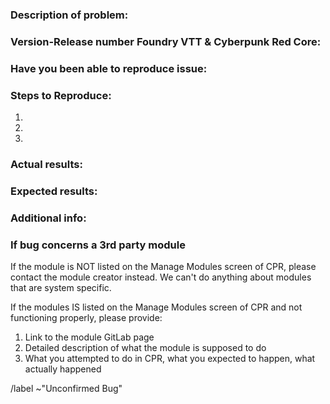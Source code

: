 ### Description of problem:

### Version-Release number Foundry VTT & Cyberpunk Red Core:

### Have you been able to reproduce issue:

### Steps to Reproduce:
1.
2.
3.

### Actual results:

### Expected results:

### Additional info:

### If bug concerns a 3rd party module
If the module is NOT listed on the Manage Modules screen of CPR, please contact the module
creator instead.  We can't do anything about modules that are system specific.

If the modules IS listed on the Manage Modules screen of CPR and not functioning properly, please provide:

1. Link to the module GitLab page
2. Detailed description of what the module is supposed to do
3. What you attempted to do in CPR, what you expected to happen, what actually happened

/label ~"Unconfirmed Bug"